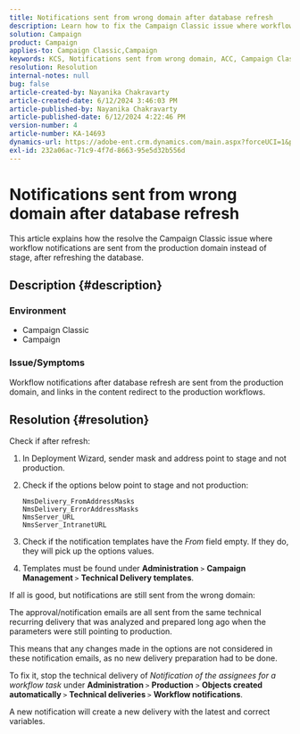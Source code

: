 ```yaml
---
title: Notifications sent from wrong domain after database refresh
description: Learn how to fix the Campaign Classic issue where workflow notifications after database refresh are sent from the production domain.
solution: Campaign
product: Campaign
applies-to: Campaign Classic,Campaign
keywords: KCS, Notifications sent from wrong domain, ACC, Campaign Classic
resolution: Resolution
internal-notes: null
bug: false
article-created-by: Nayanika Chakravarty
article-created-date: 6/12/2024 3:46:03 PM
article-published-by: Nayanika Chakravarty
article-published-date: 6/12/2024 4:22:46 PM
version-number: 4
article-number: KA-14693
dynamics-url: https://adobe-ent.crm.dynamics.com/main.aspx?forceUCI=1&pagetype=entityrecord&etn=knowledgearticle&id=d1b2b1d9-d228-ef11-840b-0022480a40c2
exl-id: 232a06ac-71c9-4f7d-8663-95e5d32b556d
---
```

# Notifications sent from wrong domain after database refresh


This article explains how the resolve the Campaign Classic issue where workflow notifications are sent from the production domain instead of stage, after refreshing the database.

## Description {#description}


### <b>Environment</b>

- Campaign Classic
- Campaign


### <b>Issue/Symptoms</b>

Workflow notifications after database refresh are sent from the production domain, and links in the content redirect to the production workflows.


## Resolution {#resolution}


Check if after refresh:

1. In Deployment Wizard, sender mask and address point to stage and not production.
2. Check if the options below point to stage and not production:<br>    


    ```
    NmsDelivery_FromAddressMasks
    NmsDelivery_ErrorAddressMasks
    NmsServer_URL
    NmsServer_IntranetURL
    ```


3. Check if the notification templates have the *From* field empty. If they do, they will pick up the options values.
4. Templates must be found under <b>Administration</b> `>`  <b>Campaign Management </b>`>`  <b>Technical Delivery templates</b>.


If all is good, but notifications are still sent from the wrong domain:

The approval/notification emails are all sent from the same technical recurring delivery that was analyzed and prepared long ago when the parameters were still pointing to production.

This means that any changes made in the options are not considered in these notification emails, as no new delivery preparation had to be done.

To fix it, stop the technical delivery of *Notification of the assignees for a workflow task* under <b>Administration </b>`>`  <b>Production</b> `>`  <b>Objects created automatically </b>`>`  <b>Technical deliveries </b>`>`  <b>Workflow notifications</b>.

A new notification will create a new delivery with the latest and correct variables.
